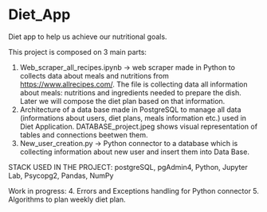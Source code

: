 # Diet_App
Diet app to help us achieve our nutritional goals.

This project is composed on 3 main parts:
  1. Web_scraper_all_recipes.ipynb -> web scraper made in Python to collects data about meals and nutritions from https://www.allrecipes.com/.
     The file is collecting data all information about meals: nutritions and ingredients needed to prepare the dish. Later we will compose the diet plan 
     based on that information.
  2. Architecture of a data base made in PostgreSQL to manage all data (informations about users, diet plans, meals information etc.) used in Diet Application.
     DATABASE_project.jpeg shows visual representation of tables and connections beetwen them. 
  3. New_user_creation.py -> Python connector to a database which is collecting information about new user and insert them into Data Base. 
      
      
STACK USED IN THE PROJECT: postgreSQL, pgAdmin4, Python, Jupyter Lab, Psycopg2, Pandas, NumPy

Work in progress:
  4. Errors and Exceptions handling for Python connector
  5. Algorithms to plan weekly diet plan.
